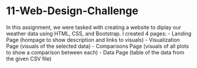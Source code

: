 # 11-Web-Design-Challenge

In this assignment, we were tasked with creating a website to diplay our weather data using HTML, CSS, and Bootstrap.  I created 4 pages:
    - Landing Page (hompage to show description and links to visuals)
    - Visualization Page (visuals of the selected data)
    - Comparisons Page (visuals of all plots to show a comparison between each)
    - Data Page (table of the data from the given CSV file)
